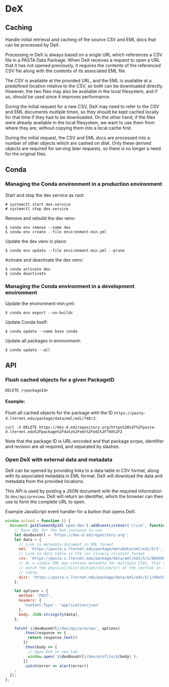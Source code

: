 # DeX

## Caching

Handle initial retrieval and caching of the source CSV and EML docs that can be
processed by DeX.

Processing in DeX is always based on a single URL which references a CSV file in a PASTA
Data Package. When DeX receives a request to open a URL that it has not opened
previously, it requires the contents of the referenced CSV file along with the contents
of its associated EML file.

The CSV is available at the provided URL, and the EML is available at a predefined
location relative to the CSV, so both can be downloaded directly. However, the two files
may also be available in the local filesystem, and if so, should be used since it
improves performance.

During the initial request for a new CSV, DeX may need to refer to the CSV and EML
documents multiple times, so they should be kept cached locally for that time if they
had to be downloaded. On the other hand, if the files were already available in the
local filesystem, we want to use them from where they are, without copying them into a
local cache first.

During the initial request, the CSV and EML docs are processed into a number of other
objects which are cashed on disk. Only these derived objects are required for serving
later requests, so there is no longer a need for the original files.


## Conda

### Managing the Conda environment in a production environment

Start and stop the dex service as root:

    # systemctl start dex.service
    # systemctl stop dex.service

Remove and rebuild the dex venv:

    $ conda env remove --name dex
    $ conda env create --file environment-min.yml

Update the dex venv in place:

    $ conda env update --file environment-min.yml --prune

Activate and deactivate the dex venv:

    $ conda activate dex
    $ conda deactivate

### Managing the Conda environment in a development environment

Update the environment-min.yml:

    $ conda env export --no-builds

Update Conda itself:

    $ conda update --name base conda

Update all packages in environment:

    $ conda update --all

## API

### Flush cached objects for a given PackageID 

```shell
DELETE /<packageId>
```

#### Example:

Flush all cached objects for the package with the ID `https://pasta-d.lternet.edu/package/data/eml/edi/748/2`:

```shell
curl -X DELETE https://dex-d.edirepository.org/https%3A%2F%2Fpasta-d.lternet.edu%2Fpackage%2Fdata%2Feml%2Fedi%2F748%2F2
```

Note that the package ID is URL-encoded and that package scope, identifier and revision are all required, and separated by slashes.


### Open DeX with external data and metadata

DeX can be opened by providing links to a data table in CSV format, along with its associated metadata in EML format. DeX will download the data and metadata from the provided locations.

This API is used by posting a JSON document with the required information to `dex/api/preview`. DeX will return an identifier, which the browser can then use to form the complete URL to open.

Example JavaScript event handler for a button that opens DeX:

```javascript
window.onload = function () {
  document.getElementById('open-dex').addEventListener('click', function () {
    // Base URL for the DeX instance to use
    let dexBaseUrl = 'https://dex-d.edirepository.org';
    let data = {
      // Link to metadata document in EML format
      eml: 'https://pasta-s.lternet.edu/package/metadata/eml/edi/5/1',
      // Link to data table in CSV (or closely related) format
      csv: 'https://pasta-s.lternet.edu/package/data/eml/edi/5/1/88e508f7d25a90aa25b0159608187076',
      // As a single EML may contain metadata for multiple CSVs, this value is required and must
      // match the physical/distribution/online/url of the section in the EML which describes the
      // table.
      dist: 'https://pasta-s.lternet.edu/package/data/eml/edi/5/1/88e508f7d25a90aa25b0159608187076',
    };

    let options = {
      method: 'POST',
      headers: {
        'Content-Type': 'application/json'
      },
      body: JSON.stringify(data),
    };

    fetch(`${dexBaseUrl}/dex/api/preview`, options)
        .then(response => {
          return response.text()
        })
        .then(body => {
          // Open DeX in new tab
          window.open(`${dexBaseUrl}/dex/profile/${body}`);
        })
        .catch(error => alert(error))
    ;
  });
};
```
